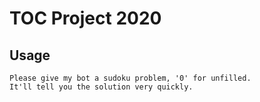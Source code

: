 # TOC Project 2020

## Usage

	Please give my bot a sudoku problem, '0' for unfilled.
	It'll tell you the solution very quickly.

